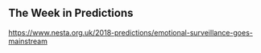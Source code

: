 ## The Week in Predictions

https://www.nesta.org.uk/2018-predictions/emotional-surveillance-goes-mainstream
